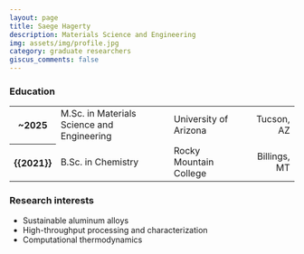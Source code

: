 ```yaml
---
layout: page
title: Saege Hagerty
description: Materials Science and Engineering
img: assets/img/profile.jpg
category: graduate researchers
giscus_comments: false
---
```


### Education

<div class="table-responsive">
    <table class="table table-sm table-borderless">
        <tr>
            <th scope="row">~2025</th>
            <td>M.Sc. in Materials Science and Engineering</td>
            <td>University of Arizona</td>
            <td align ="right">Tucson, AZ</td>
        </tr>
        <tr>
            <th scope="row">{{2021}}</th>
            <td>B.Sc. in Chemistry</td>
            <td>Rocky Mountain College</td>
            <td align ="right">Billings, MT</td>
        </tr>
    </table>
</div>

### Research interests

- Sustainable aluminum alloys
- High-throughput processing and characterization
- Computational thermodynamics